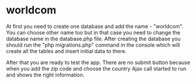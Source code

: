 # worldcom

At first you need to create one database and add the name - "worldcom". You can choose other name too but in that case you need to change the database name in the database.php file. After creating the database you should run the "php migrations.php" command in the console which will create all the tables and insert initial data to there. 

After that you are ready to test the app. There are no submit button because when you add the zip code and choose the country Ajax call started to run and shows the right information. 
